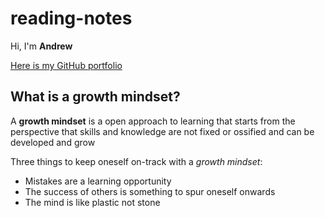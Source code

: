 # reading-notes
Hi, I'm **Andrew**

[Here is my GitHub portfolio](https://github.com/andrewemorris)

## What is a growth mindset?
A **growth mindset** is a open approach to learning that starts from the perspective that skills and knowledge are not fixed or ossified and can be developed and grow

Three things to keep oneself on-track with a *growth mindset*:
- Mistakes are a learning opportunity
- The success of others is something to spur oneself onwards
- The mind is like plastic not stone

